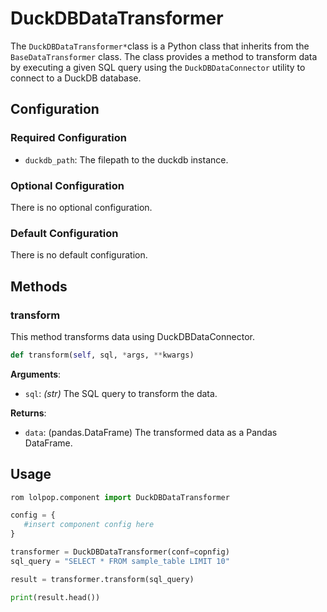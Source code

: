 # DuckDBDataTransformer

The `DuckDBDataTransformer*`class is a Python class that inherits from the `BaseDataTransformer` class. The class provides a method to transform data by executing a given SQL query using the `DuckDBDataConnector` utility to connect to a DuckDB database.


## Configuration

### Required Configuration

- `duckdb_path`: The filepath to the duckdb instance.  

### Optional Configuration 
There is no optional configuration.

### Default Configuration 
There is no default configuration. 

## Methods



### transform 

This method transforms data using DuckDBDataConnector. 

```python
def transform(self, sql, *args, **kwargs)
```


**Arguments**: 

* `sql`: *(str)* The SQL query to transform the data.

**Returns**: 

* `data`: (pandas.DataFrame) The transformed data as a Pandas DataFrame.


## Usage


```python 
rom lolpop.component import DuckDBDataTransformer

config = {
   #insert component config here
}

transformer = DuckDBDataTransformer(conf=copnfig)
sql_query = "SELECT * FROM sample_table LIMIT 10"

result = transformer.transform(sql_query)

print(result.head())
```
